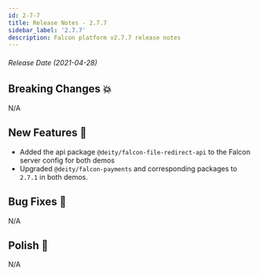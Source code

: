 ```yaml
---
id: 2-7-7
title: Release Notes - 2.7.7
sidebar_label: '2.7.7'
description: Falcon platform v2.7.7 release notes
---
```


###### Release Date (2021-04-28)

## Breaking Changes 💥

N/A

## New Features 🚀

- Added the api package `@deity/falcon-file-redirect-api` to the Falcon server config for both demos
- Upgraded `@deity/falcon-payments` and corresponding packages to `2.7.1` in both demos.

## Bug Fixes 🐛

N/A

## Polish 💅

N/A
